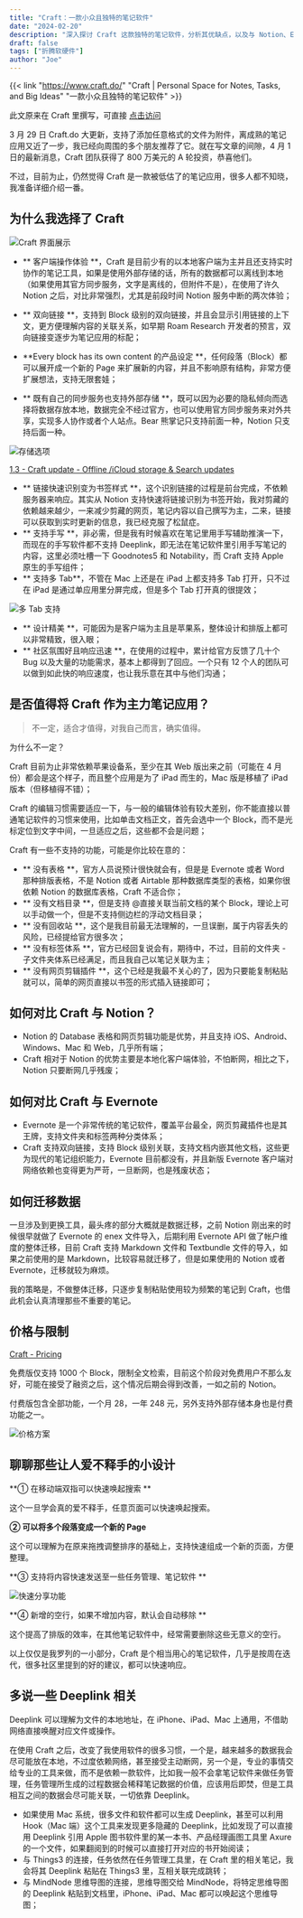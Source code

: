 ```yaml
---
title: "Craft：一款小众且独特的笔记软件"
date: "2024-02-20"
description: "深入探讨 Craft 这款独特的笔记软件，分析其优缺点，以及与 Notion、Evernote 等主流笔记软件的对比"
draft: false
tags: ["折腾软硬件"]
author: "Joe"
---
```


{{< link "https://www.craft.do/" "Craft | Personal Space for Notes, Tasks, and Big Ideas" "一款小众且独特的笔记软件" >}}

此文原来在 Craft 里撰写，可直接 [点击访问](https://www.craft.do/s/ObkasdnAiZtDfX)

3 月 29 日 Craft.do 大更新，支持了添加任意格式的文件为附件，离成熟的笔记应用又近了一步，我已经向周围的多个朋友推荐了它。就在写文章的间隙，4 月 1 日的最新消息，Craft 团队获得了 800 万美元的 A 轮投资，恭喜他们。

不过，目前为止，仍然觉得 Craft 是一款被低估了的笔记应用，很多人都不知晓，我准备详细介绍一番。

## 为什么我选择了 Craft

![Craft 界面展示](/images/posts/craft-notes-app-review/craft-interface.webp)

- ** 客户端操作体验 **，Craft 是目前少有的以本地客户端为主并且还支持实时协作的笔记工具，如果是使用外部存储的话，所有的数据都可以离线到本地（如果使用其官方同步服务，文字是离线的，但附件不是），在使用了许久 Notion 之后，对比非常强烈，尤其是前段时间 Notion 服务中断的两次体验；
- ** 双向链接 **，支持到 Block 级别的双向链接，并且会显示引用链接的上下文，更方便理解内容的关联关系，如早期 Roam Research 开发者的预言，双向链接变逐步为笔记应用的标配；

- **Every block has its own content 的产品设定 **，任何段落（Block）都可以展开成一个新的 Page 来扩展新的内容，并且不影响原有结构，非常方便扩展想法，支持无限套娃；
- ** 既有自己的同步服务也支持外部存储 **，既可以因为必要的隐私倾向而选择将数据存放本地，数据完全不经过官方，也可以使用官方同步服务来对外共享，实现多人协作或者个人站点。Bear 熊掌记只支持前面一种，Notion 只支持后面一种。

![存储选项](/images/posts/craft-notes-app-review/storage-options.webp)

[1.3 - Craft update - Offline /iCloud storage & Search updates](https://www.craft.do/s/vu0kBsrwCYJQrn)

- ** 链接快速识别变为书签样式 **，这个识别链接的过程是前台完成，不依赖服务器来响应。其实从 Notion 支持快速将链接识别为书签开始，我对剪藏的依赖越来越少，一来减少剪藏的网页，笔记内容以自己撰写为主，二来，链接可以获取到实时更新的信息，我已经克服了松鼠症。
- ** 支持手写 **，非必需，但是我有时候喜欢在笔记里用手写辅助推演一下，而现在的手写软件都不支持 Deeplink，即无法在笔记软件里引用手写笔记的内容，这里必须吐槽一下 Goodnotes5 和 Notability，而 Craft 支持 Apple 原生的手写组件；
- ** 支持多 Tab**，不管在 Mac 上还是在 iPad 上都支持多 Tab 打开，只不过在 iPad 是通过单应用里分屏完成，但是多个 Tab 打开真的很提效；

![多 Tab 支持](/images/posts/craft-notes-app-review/multi-tab.webp)

- ** 设计精美 **，可能因为是客户端为主且是苹果系，整体设计和排版上都可以非常精致，很入眼；
- ** 社区氛围好且响应迅速 **，在使用的过程中，累计给官方反馈了几十个 Bug 以及大量的功能需求，基本上都得到了回应。一个只有 12 个人的团队可以做到如此快的响应速度，也让我乐意在其中与他们沟通；

## 是否值得将 Craft 作为主力笔记应用？

> 不一定，适合才值得，对我自己而言，确实值得。

为什么不一定？

Craft 目前为止非常依赖苹果设备系，至少在其 Web 版出来之前（可能在 4 月份）都会是这个样子，而且整个应用是为了 iPad 而生的，Mac 版是移植了 iPad 版本（但移植得不错）；

Craft 的编辑习惯需要适应一下，与一般的编辑体验有较大差别，你不能直接以普通笔记软件的习惯来使用，比如单击文档正文，首先会选中一个 Block，而不是光标定位到文字中间，一旦适应之后，这些都不会是问题；

Craft 有一些不支持的功能，可能是你比较在意的：

- ** 没有表格 **，官方人员说预计很快就会有，但是是 Evernote 或者 Word 那种排版表格，不是 Notion 或者 Airtable 那种数据库类型的表格，如果你很依赖 Notion 的数据库表格，Craft 不适合你；
- ** 没有文档目录 **，但是支持 @直接关联当前文档的某个 Block，理论上可以手动做一个，但是不支持侧边栏的浮动文档目录；
- ** 没有回收站 **，这个是我目前最无法理解的，一旦误删，属于内容丢失的风险，已经提给官方很多次；
- ** 没有标签体系 **，官方已经回复说会有，期待中，不过，目前的文件夹 - 子文件夹体系已经满足，而且我自己以笔记关联为主；
- ** 没有网页剪辑插件 **，这个已经是我最不关心的了，因为只要能复制粘贴就可以，简单的网页直接以书签的形式插入链接即可；

## 如何对比 Craft 与 Notion？

- Notion 的 Database 表格和网页剪辑功能是优势，并且支持 iOS、Android、Windows、Mac 和 Web，几乎所有端；
- Craft 相对于 Notion 的优势主要是本地化客户端体验，不怕断网，相比之下，Notion 只要断网几乎残废；

## 如何对比 Craft 与 Evernote

- Evernote 是一个非常传统的笔记软件，覆盖平台最全，网页剪藏插件也是其王牌，支持文件夹和标签两种分类体系；
- Craft 支持双向链接，支持 Block 级别关联，支持文档内嵌其他文档，这些更为现代的笔记组织能力，Evernote 目前都没有，并且新版 Evernote 客户端对网络依赖也变得更为严苛，一旦断网，也是残废状态；

## 如何迁移数据

一旦涉及到更换工具，最头疼的部分大概就是数据迁移，之前 Notion 刚出来的时候很早就做了 Evernote 的 enex 文件导入，后期利用 Evernote API 做了帐户维度的整体迁移，目前 Craft 支持 Markdown 文件和 Textbundle 文件的导入，如果之前使用的是 Markdown，比较容易就迁移了，但是如果使用的 Notion 或者 Evernote，迁移就较为麻烦。

我的策略是，不做整体迁移，只逐步复制粘贴使用较为频繁的笔记到 Craft，也借此机会认真清理那些不重要的笔记。

## 价格与限制

[Craft - Pricing](https://www.craft.do/pricing)

免费版仅支持 1000 个 Block，限制全文检索，目前这个阶段对免费用户不那么友好，可能在接受了融资之后，这个情况后期会得到改善，一如之前的 Notion。

付费版包含全部功能，一个月 28，一年 248 元，另外支持外部存储本身也是付费功能之一。

![价格方案](/images/posts/craft-notes-app-review/pricing.webp)

## 聊聊那些让人爱不释手的小设计

**① 在移动端双指可以快速唤起搜索 **

这个一旦学会真的爱不释手，任意页面可以快速唤起搜索。

**② 可以将多个段落变成一个新的 Page**

这个可以理解为在原来拖拽调整排序的基础上，支持快速组成一个新的页面，方便整理。

**③ 支持将内容快速发送至一些任务管理、笔记软件 **

![快速分享功能](/images/posts/craft-notes-app-review/quick-share.webp)

**④ 新增的空行，如果不增加内容，默认会自动移除 **

这个提高了排版的效率，在其他笔记软件中，经常需要删除这些无意义的空行。

以上仅仅是我罗列的一小部分，Craft 是个相当用心的笔记软件，几乎是按周在迭代，很多社区里提到的好的建议，都可以快速响应。

## 多说一些 Deeplink 相关

Deeplink 可以理解为文件的本地地址，在 iPhone、iPad、Mac 上通用，不借助网络直接唤醒对应文件或操作。

在使用 Craft 之后，改变了我使用软件的很多习惯，一个是，越来越多的数据我会尽可能放在本地，不过度依赖网络，甚至接受主动断网，另一个是，专业的事情交给专业的工具来做，而不是依赖一款软件，比如我一般不会拿笔记软件来做任务管理，任务管理所生成的过程数据会稀释笔记数据的价值，应该用后即焚，但是工具相互之间的数据会尽可能关联，一切依靠 Deeplink。

- 如果使用 Mac 系统，很多文件和软件都可以生成 Deeplink，甚至可以利用 Hook（Mac 端）这个工具来发现更多隐藏的 Deeplink，比如发现了可以直接用 Deeplink 引用 Apple 图书软件里的某一本书、产品经理画图工具里 Axure 的一个文件，如果翻阅到的时候可以直接打开对应的书开始阅读；
- 与 Things3 的连接，任务依然在任务管理工具里，在 Craft 里的相关笔记，我会将其 Deeplink 粘贴在 Things3 里，互相关联完成跳转；
- 与 MindNode 思维导图的连接，思维导图交给 MindNode，将特定思维导图的 Deeplink 粘贴到文档里，iPhone、iPad、Mac 都可以唤起这个思维导图；